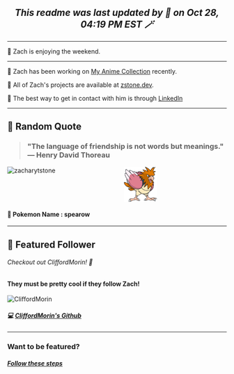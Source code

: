 <h2 align="center" style="font-style: italic; font-weight: bold;">This readme was last updated by 🤖 on Oct 28, 04:19 PM EST 🪄 </h2></a>

---

🤖 Zach is enjoying the weekend.

---

🤖 Zach has been working on [My Anime Collection](https://github.com/ZacharyTStone/My-Anime-Collection) recently.

🤖 All of Zach's projects are available at [zstone.dev](https://www.zstone.dev/).

🤖 The best way to get in contact with him is through [LinkedIn](https://www.linkedin.com/in/zacharystone42)

---

<!-- Add a Quotes section -->

## 🤖 Random Quote

<h3>
<blockquote>
  "The language of friendship is not words but meanings."
<br>— Henry David Thoreau
</blockquote>
</h3>

<div style="display: flex; flex-wrap: no-wrap; width: 100%; gap: 16px">
        <img width="50%" src="https://github-readme-streak-stats.herokuapp.com/?user=zacharytstone" alt="zacharytstone" />
    <img width="15%" class='poke-img' src='https://raw.githubusercontent.com/PokeAPI/sprites/master/sprites/pokemon/other/dream-world/21.svg' alt='spearow'/>
</div>

#### 🤖 Pokemon Name : spearow</span>

---

## 🤖 Featured Follower

###### Checkout out CliffordMorin! 🎉

#### They must be pretty cool if they follow Zach!

<img style="width: 20%" class='github-img' src='https://avatars.githubusercontent.com/u/77898207?v=4' alt='CliffordMorin'/>

##### 💻 [CliffordMorin's Github](https://github.com/CliffordMorin)

---

### Want to be featured?

##### [Follow these steps](https://github.com/ZacharyTStone/ZacharyTStone/blob/main/FEATURED_INSTRUCTIONS.md)
